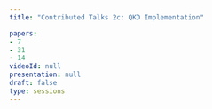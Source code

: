 ```yaml
---
title: "Contributed Talks 2c: QKD Implementation"

papers:
- 7
- 31
- 14
videoId: null
presentation: null
draft: false
type: sessions
---
```

